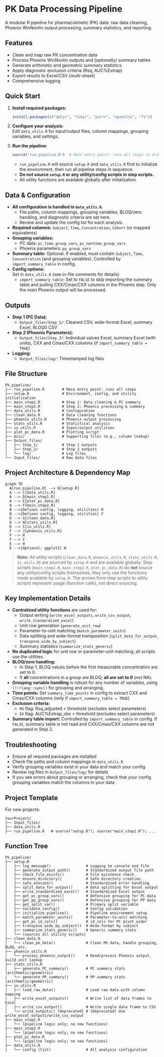 # PK Data Processing Pipeline

A modular R pipeline for pharmacokinetic (PK) data: raw data cleaning, Phoenix WinNonlin output processing, summary statistics, and reporting.

## Features
- Clean and map raw PK concentration data
- Process Phoenix WinNonlin outputs and (optionally) summary tables
- Generate arithmetic and geometric summary statistics
- Apply diagnostic exclusion criteria (Rsq, AUC%Extrap)
- Export results to Excel/CSV (multi-sheet)
- Comprehensive logging

## Quick Start

1. **Install required packages:**
   ```r
   install.packages(c("dplyr", "tidyr", "purrr", "openxlsx", "fs"))
   ```

2. **Configure your analysis:**  
   Edit `data_utils.R` for input/output files, column mappings, grouping variables, and settings.

3. **Run the pipeline:**
   ```r
   source("run_pipeline.R")  # Main entry point: runs all steps in order
   ```

   - `run_pipeline.R` will source `setup.R` and `data_utils.R` first to initialize the environment, then run all pipeline steps in sequence.
   - **Do not source `setup.R` or any utility/config scripts in step scripts.**
   - All utility functions are available globally after initialization.

## Data & Configuration

- **All configuration is handled in `data_utils.R`.**
  - File paths, column mappings, grouping variables, BLOQ/zero handling, and diagnostic criteria are set here.
  - Review and update the config list for each analysis.
- **Required columns:** `Subject`, `Time`, `Concentration`, `Cohort` (or mapped equivalents)
- **Grouping variables:**  
  - PC data: `pc_time_group_vars`, `pc_nontime_group_vars`
  - Phoenix parameters: `pp_group_vars`
- **Summary table:** Optional. If enabled, must contain `Subject`, `Time`, `Concentration` (and grouping variables). Controlled by `import_summary_table` in config.
- **Config options:**  
  Set in `data_utils.R` (see in-file comments for details)
  - `import_summary_table`: Set to `FALSE` to skip importing the summary table and pulling CXX/Cmax/CXX columns in the Phoenix step. Only the main Phoenix output will be processed.

## Outputs

- **Step 1 (PC Data):**  
  - `Output_files/Step_1/`: Cleaned CSV, wide-format Excel, summary Excel, BLOQ0 CSV
- **Step 2 (Phoenix Parameters):**  
  - `Output_files/Step_2/`: Individual values Excel, summary Excel (with units), CXX and Cmax/CXX columns (if `import_summary_table = TRUE`)
- **Logging:**  
  - `Output_files/log/`: Timestamped log files

## File Structure

```
Pk_pipeline/
├── run_pipeline.R        # Main entry point: runs all steps
├── setup.R               # Environment, config, and utility initialization
├── main_step1.R          # Step 1: Data cleaning & PC summary
├── main_step2.R          # Step 2: Phoenix processing & summary
├── data_utils.R          # Configuration
├── clean_data.R          # Data cleaning functions
├── phoenix_utils.R       # Phoenix output processing
├── stats_utils.R         # Statistical analysis
├── io_utils.R            # Input/output utilities
├── plot_pc_data.R        # Plotting script
├── misc/                 # Supporting files (e.g., column lookup)
├── Output_files/
│   ├── Step_1/           # Step 1 outputs
│   ├── Step_2/           # Step 2 outputs
│   └── log/              # Log files
└── Input_files/          # Raw data files
```

## Project Architecture & Dependency Map

```mermaid
graph TD
  A[run_pipeline.R] --> B[setup.R]
  A --> C[data_utils.R]
  A --> D[main_step1.R]
  A --> E[plot_pc_data.R]
  A --> F[main_step2.R]
  B -->|Defines config, logging, utilities| D
  B -->|Defines config, logging, utilities| F
  D --> G[clean_data.R]
  D --> H[stats_utils.R]
  D --> I[io_utils.R]
  F --> J[phoenix_utils.R]
  F --> H
  F --> I
  E --> H
  E -->|Optional: ggplot2| H
```

> **Note:**
> All utility scripts (`clean_data.R`, `phoenix_utils.R`, `stats_utils.R`, `io_utils.R`) are sourced by `setup.R` and are available globally. Step scripts (`main_step1.R`, `main_step2.R`, `plot_pc_data.R`) do **not** source any utility/config scripts themselves; they only use the functions made available by `setup.R`. The arrows from step scripts to utility scripts represent usage (function calls), not direct sourcing.

## Key Implementation Details

- **Centralized utility functions** are used for:
  - Output writing (`write_excel_outputs`, `write_csv_output`, `write_standardized_excel`)
  - Unit row generation (`generate_unit_row`)
  - Parameter-to-unit matching (`match_parameter_units`)
  - Data splitting and wide-format transposition (`split_data_for_output`, `transpose_wide_by_subject`)
  - Summary statistics (`summarize_stats_generic`)
- **No duplicated logic** for unit row or parameter-unit matching; all scripts use the utilities.
- **BLOQ/zero handling:**
  - In Step 1, BLOQ values before the first measurable concentration are set to 0.
  - If **all** concentrations in a group are BLOQ, **all are set to 0** (not NA).
- **Grouping variable handling** is robust for any number of variables, using `!!!rlang::syms()` for grouping and arranging.
- **Time points:** Set `summary_time_points` in config to extract CXX and Cmax/CXX columns (only if `import_summary_table = TRUE`)
- **Exclusion criteria:**  
  - `RG` flag: Rsq_adjusted < threshold (excludes select parameters)
  - `EX` flag: AUC%Extrap_obs > threshold (excludes select parameters)
- **Summary table import:** Controlled by `import_summary_table` in config. If `FALSE`, summary table is not read and CXX/Cmax/CXX columns are not generated in Step 2.

## Troubleshooting

- Ensure all required packages are installed
- Check file paths and column mappings in `data_utils.R`
- Verify grouping variables exist in your data and match your config
- Review log files in `Output_files/log/` for details
- If you see errors about grouping or arranging, check that your config grouping variables match the columns in your data

## Project Template

For new projects:
```
YourProject/
├── Input_files/
├── data_utils.R
├── run_pipeline.R   # source("setup.R"); source("main_step1.R"); ...
```

## Function Tree

```
Pk_pipeline/
├── setup.R
│   ├── log_message()                # Logging to console and file
│   ├── generate_output_path()       # Standardized output file path
│   ├── check_file_exists()          # File existence check
│   ├── ensure_directory()           # Safe directory creation
│   ├── safe_execute()               # Standardized error handling
│   ├── split_data_for_output()      # Data splitting for Excel output
│   ├── write_standardized_excel()   # Standardized Excel output
│   ├── get_pc_group_vars()          # Defensive grouping for PC data
│   ├── get_pp_group_vars()          # Defensive grouping for PP data
│   ├── get_split_var()              # Primary split variable
│   ├── validate_config()            # Config validation
│   ├── initialize_pipeline()        # Pipeline environment setup
│   ├── match_parameter_units()      # Parameter-to-unit matching
│   ├── get_pc_id_cols()             # id_cols for PC pivot_wider
│   ├── transpose_wide_by_subject()  # Wide-format by subject
│   ├── summarize_stats_generic()    # Generic summary stats
│   └── (sources all utility scripts)
├── clean_data.R
│   └── clean_pk_data()              # Clean PK data, handle grouping, BLOQ, etc.
├── phoenix_utils.R
│   └── process_phoenix_output()     # Read/process Phoenix output, build unit lookup
├── stats_utils.R
│   ├── generate_PC_summary()        # PC summary stats (arithmetic/geometric)
│   └── generate_PP_summary()        # PP summary stats (arithmetic/geometric)
├── io_utils.R
│   ├── load_raw_data()              # Load raw data with column mapping
│   ├── write_excel_outputs()        # Write list of data frames to Excel
│   ├── write_csv_output()           # Write single data frame to CSV
│   └── write_outputs() [deprecated] # (Deprecated) Use write_excel_outputs/write_csv_output
├── main_step1.R
│   └── (pipeline logic only; no new functions)
├── main_step2.R
│   └── (pipeline logic only; no new functions)
├── plot_pc_data.R
│   └── (pipeline logic only; no new functions)
├── data_utils.R
│   └── config (list)                # All analysis configuration
```